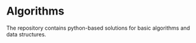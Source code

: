 # Algorithms

The repository contains python-based solutions for basic algorithms and data structures. 
